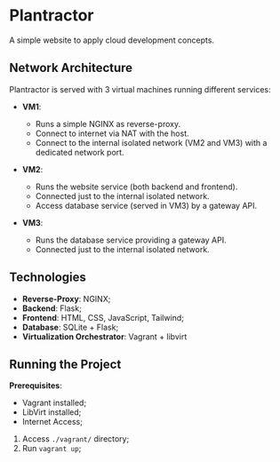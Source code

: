# Plantractor
A simple website to apply cloud development concepts.

## Network Architecture
Plantractor is served with 3 virtual machines running different services:
- **VM1**:
  - Runs a simple NGINX as reverse-proxy.
  - Connect to internet via NAT with the host.
  - Connect to the internal isolated network (VM2 and VM3) with a dedicated network port.

- **VM2**:
  - Runs the website service (both backend and frontend).
  - Connected just to the internal isolated network.
  - Access database service (served in VM3) by a gateway API.

- **VM3**:
  - Runs the database service providing a gateway API.
  - Connected just to the internal isolated network.
 
## Technologies
- **Reverse-Proxy**: NGINX;
- **Backend**: Flask;
- **Frontend**: HTML, CSS, JavaScript, Tailwind;
- **Database**: SQLite + Flask;
- **Virtualization Orchestrator**: Vagrant + libvirt

## Running the Project
**Prerequisites**: 
- Vagrant installed;
- LibVirt installed;
- Internet Access;

1. Access `./vagrant/` directory;
2. Run `vagrant up`;
